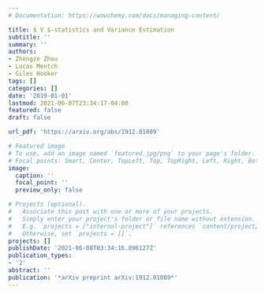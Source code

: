```yaml
---
# Documentation: https://wowchemy.com/docs/managing-content/

title: $ V $-statistics and Variance Estimation
subtitle: ''
summary: ''
authors:
- Zhengze Zhou
- Lucas Mentch
- Giles Hooker
tags: []
categories: []
date: '2019-01-01'
lastmod: 2021-06-07T23:34:17-04:00
featured: false
draft: false

url_pdf: 'https://arxiv.org/abs/1912.01089'

# Featured image
# To use, add an image named `featured.jpg/png` to your page's folder.
# Focal points: Smart, Center, TopLeft, Top, TopRight, Left, Right, BottomLeft, Bottom, BottomRight.
image:
  caption: ''
  focal_point: ''
  preview_only: false

# Projects (optional).
#   Associate this post with one or more of your projects.
#   Simply enter your project's folder or file name without extension.
#   E.g. `projects = ["internal-project"]` references `content/project/deep-learning/index.md`.
#   Otherwise, set `projects = []`.
projects: []
publishDate: '2021-06-08T03:34:16.896127Z'
publication_types:
- '2'
abstract: ''
publication: '*arXiv preprint arXiv:1912.01089*'
---
```

